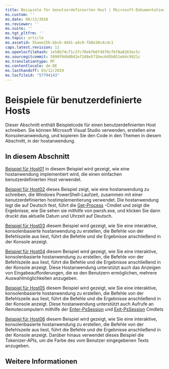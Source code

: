 ```yaml
---
title: Beispiele für benutzerdefinierten Host | Microsoft-Dokumentation
ms.custom: ''
ms.date: 09/13/2016
ms.reviewer: ''
ms.suite: ''
ms.tgt_pltfrm: ''
ms.topic: article
ms.assetid: 55aee25b-bbcb-4d41-a4c0-fb8e30c4cdc1
caps.latest.revision: 11
ms.openlocfilehash: 1e58b74cf1c37c70ebfb0f4970cfbf8a8263ec5c
ms.sourcegitcommit: 5990f04b8042ef2d8e571bec6d5b051e64c9921c
ms.translationtype: MT
ms.contentlocale: de-DE
ms.lasthandoff: 03/12/2019
ms.locfileid: "57794143"
---
```

# <a name="custom-host-samples"></a>Beispiele für benutzerdefinierte Hosts

Dieser Abschnitt enthält Beispielcode für einen benutzerdefinierten Host schreiben. Sie können Microsoft Visual Studio verwenden, erstellen eine Konsolenanwendung, und kopieren Sie den Code in den Themen in diesem Abschnitt, in der hostanwendung.

## <a name="in-this-section"></a>In diesem Abschnitt

 [Beispiel für Host01](./host01-sample.md) in diesem Beispiel wird gezeigt, wie eine hostanwendung implementiert wird, die einen einfachen benutzerdefinierten Host verwendet.

 [Beispiel für Host02](./host02-sample.md) dieses Beispiel zeigt, wie eine hostanwendung zu schreiben, die Windows PowerShell-Laufzeit, zusammen mit einer benutzerdefinierten hostimplementierung verwendet. Die hostanwendung legt die auf Deutsch fest, führt die [Get-Process](/powershell/module/Microsoft.PowerShell.Management/Get-Process) -Cmdlet und zeigt die Ergebnisse, wie Sie sehen sie mithilfe von pwrsh.exe, und klicken Sie dann druckt das aktuelle Datum und Uhrzeit auf Deutsch.

 [Beispiel für Host03](./host03-sample.md) diesem Beispiel wird gezeigt, wie Sie eine interaktive, konsolenbasierte hostanwendung zu erstellen, die Befehle von der Befehlszeile aus liest, führt die Befehle und die Ergebnisse anschließend in der Konsole anzeigt.

 [Beispiel für Host04](./host04-sample.md) diesem Beispiel wird gezeigt, wie Sie eine interaktive, konsolenbasierte hostanwendung zu erstellen, die Befehle von der Befehlszeile aus liest, führt die Befehle und die Ergebnisse anschließend in der Konsole anzeigt. Diese Hostanwendung unterstützt auch das Anzeigen von Eingabeaufforderungen, die es den Benutzern ermöglichen, mehrere Auswahlmöglichkeiten anzugeben.

 [Beispiel für Host05](./host05-sample.md) diesem Beispiel wird gezeigt, wie Sie eine interaktive, konsolenbasierte hostanwendung zu erstellen, die Befehle von der Befehlszeile aus liest, führt die Befehle und die Ergebnisse anschließend in der Konsole anzeigt. Diese hostanwendung unterstützt auch Aufrufe an Remotecomputern mithilfe der [Enter-PsSession](/powershell/module/Microsoft.PowerShell.Core/Enter-PSSession) und [Exit-PsSession](/powershell/module/Microsoft.PowerShell.Core/Exit-PSSession) Cmdlets

 [Beispiel für Host06](./host06-sample.md) diesem Beispiel wird gezeigt, wie Sie eine interaktive, konsolenbasierte hostanwendung zu erstellen, die Befehle von der Befehlszeile aus liest, führt die Befehle und die Ergebnisse anschließend in der Konsole anzeigt. Darüber hinaus verwendet dieses Beispiel die Tokenizer-APIs, um die Farbe des vom Benutzer eingegebenen Texts anzugeben.

## <a name="see-also"></a>Weitere Informationen
